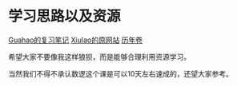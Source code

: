 # 学习思路以及资源
[Guahao的复习笔记](https://share.weiyun.com/074l8b0X)
[Xiulao的原网站]()
[历年卷]()

希望大家不要像我这样狼狈，而是能够合理利用资源学习。

当然我们不得不承认数逻这个课是可以10天左右速成的，还望大家参考。